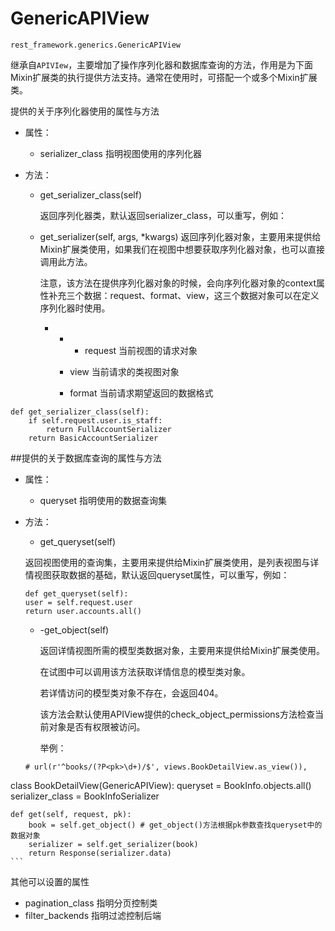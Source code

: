 # GenericAPIView

```rest_framework.generics.GenericAPIView```

继承自```APIVIew```，主要增加了操作序列化器和数据库查询的方法，作用是为下面Mixin扩展类的执行提供方法支持。通常在使用时，可搭配一个或多个Mixin扩展类。

提供的关于序列化器使用的属性与方法

- 属性：

  - serializer_class 指明视图使用的序列化器

- 方法：

  - get_serializer_class(self)

      返回序列化器类，默认返回serializer_class，可以重写，例如：
  - get_serializer(self, args, *kwargs)
    返回序列化器对象，主要用来提供给Mixin扩展类使用，如果我们在视图中想要获取序列化器对象，也可以直接调用此方法。

    注意，该方法在提供序列化器对象的时候，会向序列化器对象的context属性补充三个数据：request、format、view，这三个数据对象可以在定义序列化器时使用。
    
     - - - request 当前视图的请求对象

       - view 当前请求的类视图对象

       - format 当前请求期望返回的数据格式

```
def get_serializer_class(self):
    if self.request.user.is_staff:
        return FullAccountSerializer
    return BasicAccountSerializer
```

##提供的关于数据库查询的属性与方法

- 属性：

    - queryset 指明使用的数据查询集
- 方法：

    - get_queryset(self)
    
    返回视图使用的查询集，主要用来提供给Mixin扩展类使用，是列表视图与详情视图获取数据的基础，默认返回queryset属性，可以重写，例如：
    
    ```
    def get_queryset(self):
    user = self.request.user
    return user.accounts.all()
    ```

    - -get_object(self)

        返回详情视图所需的模型类数据对象，主要用来提供给Mixin扩展类使用。
        
        在试图中可以调用该方法获取详情信息的模型类对象。
        
        若详情访问的模型类对象不存在，会返回404。
        
        该方法会默认使用APIView提供的check_object_permissions方法检查当前对象是否有权限被访问。
        
        举例：
    
    ```
    # url(r'^books/(?P<pk>\d+)/$', views.BookDetailView.as_view()),
class BookDetailView(GenericAPIView):
    queryset = BookInfo.objects.all()
    serializer_class = BookInfoSerializer

    def get(self, request, pk):
        book = self.get_object() # get_object()方法根据pk参数查找queryset中的数据对象
        serializer = self.get_serializer(book)
        return Response(serializer.data)
    ```
其他可以设置的属性

 - pagination_class 指明分页控制类
 - filter_backends 指明过滤控制后端

